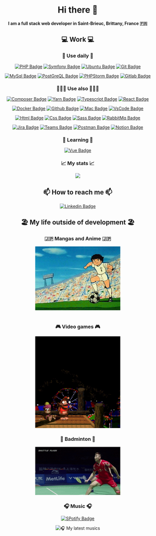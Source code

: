[comment]: <> (Introduction)
<div align="center">
<h1> Hi there 👋</h1>

<strong>I am a full stack web developer in Saint-Brieuc, Brittany, France 🇫🇷</strong>
</div>

[comment]: <> (Work)

<div align="center">

<h2>💻 Work 💻</h2>


<h3>🚀 Use daily 🚀</h3>

[![PHP Badge](https://img.shields.io/badge/PHP-777BB4?style=for-the-badge&logo=php&logoColor=white)](https://www.php.net)
[![Symfony Badge](https://img.shields.io/badge/Symfony-000000?style=for-the-badge&logo=Symfony&logoColor=white)](https://symfony.com)
[![Ubuntu Badge](https://img.shields.io/badge/Ubuntu-E95420?style=for-the-badge&logo=ubuntu&logoColor=white)](https://www.ubuntu-fr.org)
[![Git Badge](https://img.shields.io/badge/GIT-E44C30?style=for-the-badge&logo=git&logoColor=white)](https://git-scm.com)

[![MySql Badge](https://img.shields.io/badge/MySQL-005C84?style=for-the-badge&logo=mysql&logoColor=white)](https://www.mysql.com/fr/)
[![PostGreQL Badge](https://img.shields.io/badge/PostgreSQL-316192?style=for-the-badge&logo=postgresql&logoColor=white)](https://www.postgresql.org)
[![PHPStorm Badge](http://img.shields.io/badge/-PHPStorm-181717?style=for-the-badge&logo=phpstorm&logoColor=white)](https://www.jetbrains.com/fr-fr/phpstorm/)
[![Gitlab Badge](https://img.shields.io/badge/GitLab-330F63?style=for-the-badge&logo=gitlab&logoColor=white)](https://about.gitlab.com)

<h3>🧑🏻‍💻 Use also 🧑🏻‍💻</h3>

[![Composer Badge](https://img.shields.io/badge/Composer-885630?style=for-the-badge&logo=Composer&logoColor=white)](https://getcomposer.org)
[![Yarn Badge](https://img.shields.io/badge/Yarn-2C8EBB?style=for-the-badge&logo=yarn&logoColor=white)](https://yarnpkg.com)
[![Typescript Badge](https://img.shields.io/badge/TypeScript-007ACC?style=for-the-badge&logo=typescript&logoColor=white)](https://www.typescriptlang.org)
[![React Badge](https://img.shields.io/badge/React-20232A?style=for-the-badge&logo=react&logoColor=61DAFB)](https://fr.reactjs.org)

[![Docker Badge](https://img.shields.io/badge/Docker-2CA5E0?style=for-the-badge&logo=docker&logoColor=white)](https://www.docker.com)
[![Github Badge](https://img.shields.io/badge/GitHub-100000?style=for-the-badge&logo=github&logoColor=white)](https://github.com)
[![Mac Badge](https://img.shields.io/badge/mac%20os-000000?style=for-the-badge&logo=apple&logoColor=white)](https://www.apple.com/fr/)
[![VsCode Badge](https://img.shields.io/badge/VSCode-0078D4?style=for-the-badge&logo=visual%20studio%20code&logoColor=white)](https://code.visualstudio.com)

[![Html Badge](https://img.shields.io/badge/HTML5-E34F26?style=for-the-badge&logo=html5&logoColor=white)](https://developer.mozilla.org/fr/docs/Glossary/HTML)
[![Css Badge](https://img.shields.io/badge/CSS3-1572B6?style=for-the-badge&logo=css3&logoColor=white)](https://developer.mozilla.org/fr/docs/Web/CSS)
[![Sass Badge](https://img.shields.io/badge/Sass-CC6699?style=for-the-badge&logo=sass&logoColor=white)](https://sass-lang.com)
[![RabbitMq Badge](https://img.shields.io/badge/rabbitmq-%23FF6600.svg?&style=for-the-badge&logo=rabbitmq&logoColor=white)](https://www.rabbitmq.com)

[![Jira Badge](https://img.shields.io/badge/Jira-0052CC?style=for-the-badge&logo=Jira&logoColor=white)](https://www.atlassian.com/fr/software/jira)
[![Teams Badge](https://img.shields.io/badge/Microsoft_Teams-6264A7?style=for-the-badge&logo=microsoft-teams&logoColor=white)](https://www.microsoft.com/fr-fr/microsoft-teams/group-chat-software)
[![Postman Badge](https://img.shields.io/badge/Postman-FF6C37?style=for-the-badge&logo=Postman&logoColor=white)](https://www.postman.com)
[![Notion Badge](https://img.shields.io/badge/Notion-000000?style=for-the-badge&logo=notion&logoColor=white)](https://www.notion.so)


<h3>🌱 Learning 🌱</h3>

[![Vue Badge](https://img.shields.io/badge/Vue.js-35495E?style=for-the-badge&logo=vuedotjs&logoColor=4FC08D)](https://vuejs.org)

<h3>📈 My stats 📈</h2>
<img src="https://github-readme-stats.vercel.app/api?username=Munegu">
</div>


[comment]: <> (Contact)

<div align="center">

<h2>📫 How to reach me 📫</h2>

[![Linkedin Badge](https://img.shields.io/badge/-LinkedIn-blue?style=for-the-badge&logo=Linkedin&logoColor=white&link=https:/https://www.linkedin.com/in/nicolas-villetelle/)](https://www.linkedin.com/in/nicolas-villetelle/)
</div>



[comment]: <> (Hobbies)

<h2 align=center>🏖️ My life outside of development 🏖️</h2>


<div align="center">

<div>
    <h3>🇯🇵 Mangas and Anime 🇯🇵</h3>
    <img src="gifs/tsubasa.gif" alt="tsubasa" width="280">
</div>
<br/>
<div>
    <h3>🎮 Video games 🎮</h3>
    <img src="gifs/donkey_kong2.gif" alt="donkey kong" width="280">
</div>
<div>
    <h3>🏸 Badminton 🏸</h3>
    <img src="gifs/badminton.gif" alt="badminton" width="280">
</div>
<div>
    <h3>🎧 Music 🎧</h3>

[![SPotify Badge](https://img.shields.io/badge/Spotify-1ED760?&style=for-the-badge&logo=spotify&logoColor=white&link=https://open.spotify.com/user/asmandu22?si=31c446f2e24c4d84)](https://open.spotify.com/user/asmandu22?si=31c446f2e24c4d84)

![🎧 My latest musics](https://spotify-recently-played-readme.vercel.app/api?user=asmandu22&unique=true)

</div>
</div>
